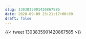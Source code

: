 ```yaml
---
slug: 1303835901420867585
date: 2020-09-09 23:21:17+00:00
draft: false
---
```


{{< tweet 1303835901420867585 >}}
